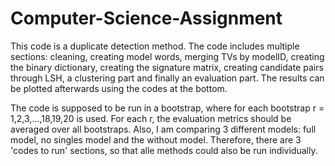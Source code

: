 # Computer-Science-Assignment

This code is a duplicate detection method. The code includes multiple sections: cleaning, creating model words, merging TVs by modelID, creating the binary dictionary, creating the signature matrix, creating candidate pairs through LSH, a clustering part and finally an evaluation part. The results can be plotted afterwards using the codes at the bottom.

The code is supposed to be run in a bootstrap, where for each bootstrap r = 1,2,3,...,18,19,20 is used. For each r, the evaluation metrics should be averaged over all bootstraps. Also, I am comparing 3 different models: full model, no singles model and the without model. Therefore, there are 3 'codes to run' sections, so that alle methods could also be run individually. 
